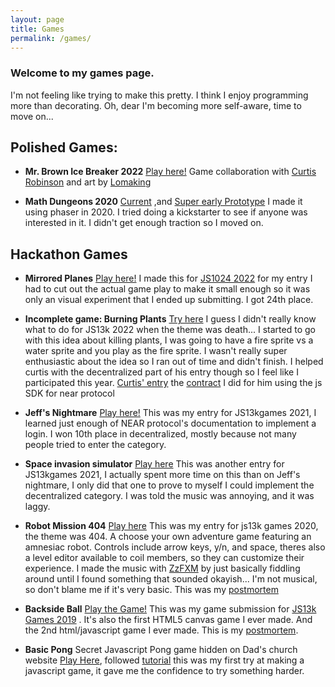 ```yaml
---
layout: page
title: Games
permalink: /games/
---
```


### Welcome to my games page. 

I'm not feeling like trying to make this pretty. I think I enjoy programming more than decorating. Oh, dear I'm becoming more self-aware, time to move on...

## Polished Games:
- **Mr. Brown Ice Breaker 2022**
[Play here!](https://neararcade.com/mrbrown/) Game collaboration with [Curtis Robinson](linkedin.com/in/curtis-robinson-31b11115) and art by [Lomaking](https://mrbrownproject.com/) 

- **Math Dungeons 2020**
[Current](https://vertfromage.github.io/games/mathDungeonsPhaser/index.html) ,and [Super early Prototype](https://vertfromage.github.io./games/mathdungeons/mathdungeons.html) I made it using phaser in 2020. I tried doing a kickstarter to see if anyone was interested in it. I didn't get enough traction so I moved on. 


## Hackathon Games
   
- **Mirrored Planes**
[Play here!](https://vertfromage.github.io/games/planes/) I made this for [JS1024 2022](https://js1024.fun/demos/2022/8) for my entry I had to cut out the actual game play to make it small enough so it was only an visual experiment that I ended up submitting. I got 24th place. 

- **Incomplete game: Burning Plants**
[Try here](https://js13kgames.com/entries/burning-the-plants) I guess I didn't really know what to do for JS13k 2022 when the theme was death... I started to go with this idea about killing plants, I was going to have a fire sprite vs a water sprite and you play as the fire sprite. I wasn't really super enthusiastic about the idea so I ran out of time and didn't finish. I helped curtis with the decentralized part of his entry though so I feel like I participated this year. [Curtis' entry](https://js13kgames.com/entries/world-of-emojis) the [contract](https://github.com/Vertfromage/near-pets) I did for him using the js SDK for near protocol 
   
- **Jeff's Nightmare**
[Play here!](https://js13kgames.com/entries/jeffs-nightmare)
This was my entry for JS13kgames 2021, I learned just enough of NEAR protocol's documentation to implement a login. I won 10th place in decentralized, mostly because not many people tried to enter the category. 

- **Space invasion simulator**
[Play here](https://js13kgames.com/entries/space-invasion-simulator) This was another entry for JS13kgames 2021, I actually spent more time on this than on Jeff's nightmare, I only did that one to prove to myself I could implement the decentralized category. I was told the music was annoying, and it was laggy. 

- **Robot Mission 404**
[Play here](https://vertfromage.github.io/games/RobotMission404/game.html)
This was my entry for js13k games 2020, the theme was 404. A choose your own adventure game featuring an amnesiac robot. Controls include arrow keys, y/n, and space, theres also a level editor available to coil members, so they can customize their experience. I made the music with [ZzFXM](https://keithclark.github.io/ZzFXM/) by just basically fiddling around until I found something that sounded okayish... I'm not musical, so don't blame me if it's very basic. This was my [postmortem](https://vertfromage.github.io/update/2020/09/25/Robot-Mission-404-JS13KGames-2020.html)

- **Backside Ball**
   [Play the Game!](https://vertfromage.github.io/games/backSideBall/index.html)
This was my game submission for [JS13k Games 2019](https://js13kgames.com/entries/backside-ball) .  It's also the first HTML5 canvas game I ever made. And the 2nd html/javascript game I ever made. This is my [postmortem](https://vertfromage.github.io./update/2019/09/19/entering-JS13KGames-2019-beginner.html).

- **Basic Pong**
    Secret Javascript Pong game hidden on Dad's church website [Play Here](https://www.riversidealbertchurch.com/pong), followed [tutorial]( https://medium.com/@hershybateea/how-to-make-pong-with-javascript-1a6bd6226ea1) this was my first try at making a javascript game, it gave me the confidence to try something harder.

